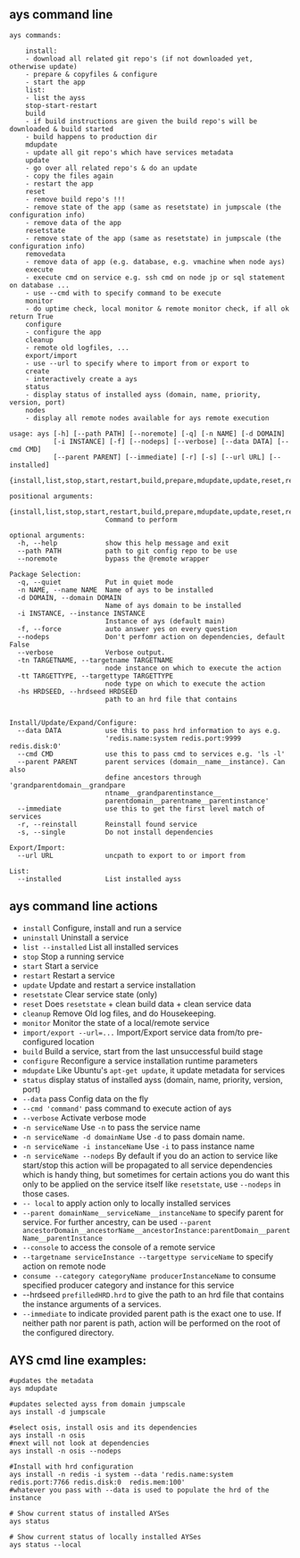 ## ays command line

```
ays commands:

    install:
    - download all related git repo's (if not downloaded yet, otherwise update)
    - prepare & copyfiles & configure
    - start the app
    list:
    - list the ayss
    stop-start-restart
    build
    - if build instructions are given the build repo's will be downloaded & build started
    - build happens to production dir
    mdupdate
    - update all git repo's which have services metadata
    update
    - go over all related repo's & do an update
    - copy the files again
    - restart the app
    reset
    - remove build repo's !!!
    - remove state of the app (same as resetstate) in jumpscale (the configuration info)
    - remove data of the app
    resetstate
    - remove state of the app (same as resetstate) in jumpscale (the configuration info)
    removedata
    - remove data of app (e.g. database, e.g. vmachine when node ays)
    execute
    - execute cmd on service e.g. ssh cmd on node jp or sql statement on database ...
    - use --cmd with to specify command to be execute
    monitor
    - do uptime check, local monitor & remote monitor check, if all ok return True
    configure
    - configure the app
    cleanup
    - remote old logfiles, ...
    export/import
    - use --url to specify where to import from or export to
    create
    - interactively create a ays
    status
    - display status of installed ayss (domain, name, priority, version, port)
    nodes
    - display all remote nodes available for ays remote execution

usage: ays [-h] [--path PATH] [--noremote] [-q] [-n NAME] [-d DOMAIN]
           [-i INSTANCE] [-f] [--nodeps] [--verbose] [--data DATA] [--cmd CMD]
           [--parent PARENT] [--immediate] [-r] [-s] [--url URL] [--installed]
           {install,list,stop,start,restart,build,prepare,mdupdate,update,reset,resetstate,removedata,monitor,configure,cleanup,export,import,uninstall,push,execute,status,nodes}

positional arguments:
  {install,list,stop,start,restart,build,prepare,mdupdate,update,reset,resetstate,removedata,monitor,configure,cleanup,export,import,uninstall,push,execute,status,nodes}
                        Command to perform

optional arguments:
  -h, --help            show this help message and exit
  --path PATH           path to git config repo to be use
  --noremote            bypass the @remote wrapper

Package Selection:
  -q, --quiet           Put in quiet mode
  -n NAME, --name NAME  Name of ays to be installed
  -d DOMAIN, --domain DOMAIN
                        Name of ays domain to be installed
  -i INSTANCE, --instance INSTANCE
                        Instance of ays (default main)
  -f, --force           auto answer yes on every question
  --nodeps              Don't perfomr action on dependencies, default False
  --verbose             Verbose output.
  -tn TARGETNAME, --targetname TARGETNAME
                        node instance on which to execute the action
  -tt TARGETTYPE, --targettype TARGETTYPE
                        node type on which to execute the action
  -hs HRDSEED, --hrdseed HRDSEED
                        path to an hrd file that contains


Install/Update/Expand/Configure:
  --data DATA           use this to pass hrd information to ays e.g.
                        'redis.name:system redis.port:9999 redis.disk:0'
  --cmd CMD             use this to pass cmd to services e.g. 'ls -l'
  --parent PARENT       parent services (domain__name__instance). Can also
                        define ancestors through 'grandparentdomain__grandpare
                        ntname__grandparentinstance__
                        parentdomain__parentname__parentinstance'
  --immediate           use this to get the first level match of services
  -r, --reinstall       Reinstall found service
  -s, --single          Do not install dependencies

Export/Import:
  --url URL             uncpath to export to or import from

List:
  --installed           List installed ayss

```

## ays command line actions


* ```install``` Configure, install and run a service
* ```uninstall``` Uninstall a service
* ```list --installed``` List all installed services
* ```stop``` Stop a running service
* ```start``` Start a service
* ```restart``` Restart a service
* ```update``` Update and restart a service installation
* ```resetstate``` Clear service state (only)
* ```reset```  Does ```resetstate``` + clean build data + clean service data
* ```cleanup``` Remove Old log files, and do Housekeeping.
* ```monitor``` Monitor the state of a local/remote service
* ```import/export --url=...``` Import/Export service data from/to pre-configured location
* ```build```  Build a service, start from the last unsuccessful build stage
* ```configure``` Reconfigure a service installation runtime parameters
* ```mdupdate``` Like Ubuntu's ```apt-get update```, it update metadata for services
* ```status``` display status of installed ayss (domain, name, priority, version, port)
* ```--data``` pass Config data on the fly
* ```--cmd 'command'``` pass command to execute action of ays
* ```--verbose``` Activate verbose mode
* ```-n serviceName``` Use ```-n``` to pass the service name
* ```-n serviceName -d domainName```  Use ```-d``` to pass domain name.
* ```-n serviceName -i instanceName``` Use ```-i``` to pass instance name
* ```-n serviceName --nodeps``` By default if you do an action to service like start/stop this action will be propagated to all service dependencies which is handy thing, but sometimes for certain actions you do want this only to be applied on the service itself like ```resetstate```, use ```--nodeps``` in those cases.
* ```-- local``` to apply action only to locally installed services
* ```--parent domainName__serviceName__instanceName``` to specify parent for service. For further ancestry, can be used ```--parent ancestorDomain__ancestorName__ancestorInstance:parentDomain__parentName__parentInstance```
* ```--console``` to access the console of a remote service
* ```--targetname serviceInstance --targettype serviceName``` to specify action on remote node
* ```consume --category categoryName producerInstanceName``` to consume specified producer category and instance for this service
* --hrdseed ```prefilledHRD.hrd``` to give the path to an hrd file that contains the instance arguments of a services.
* ```--immediate``` to indicate provided parent path is the exact one to use. If neither path nor parent is path, action will be performed on the root of the configured directory.

## AYS cmd line examples:

```shell
#updates the metadata
ays mdupdate

#updates selected ayss from domain jumpscale
ays install -d jumpscale

#select osis, install osis and its dependencies
ays install -n osis
#next will not look at dependencies
ays install -n osis --nodeps

#Install with hrd configuration
ays install -n redis -i system --data 'redis.name:system redis.port:7766 redis.disk:0  redis.mem:100'
#whatever you pass with --data is used to populate the hrd of the instance

# Show current status of installed AYSes
ays status

# Show current status of locally installed AYSes
ays status --local
```

